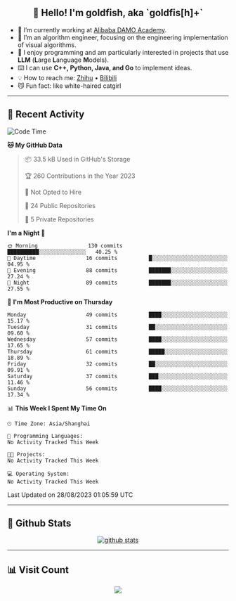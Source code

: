 
<h2 align="center">👋 Hello! I'm goldfish, aka `goldfis[h]+`</h2>

- 📍 I’m currently working at [Alibaba DAMO Academy](https://damo.alibaba.com/).  
- 🌱 I’m an algorithm engineer, focusing on the engineering implementation of visual algorithms.  
- 💬 I enjoy programming and am particularly interested in projects that use **LLM** (**L**arge **L**anguage **M**odels).   
- ⌨️ I can use **C++, Python, Java, and Go** to implement ideas.  
- 💡 How to reach me: [Zhihu](https://www.zhihu.com/people/goldfishh) • [Bilibili](https://space.bilibili.com/11349246)  
- 😼 Fun fact: like white-haired catgirl  

-------

## 🔧 Recent Activity

<!--START_SECTION:waka-->
![Code Time](http://img.shields.io/badge/Code%20Time-13%20hrs%2028%20mins-blue)

**🐱 My GitHub Data** 

> 📦 33.5 kB Used in GitHub's Storage 
 > 
> 🏆 260 Contributions in the Year 2023
 > 
> 🚫 Not Opted to Hire
 > 
> 📜 24 Public Repositories 
 > 
> 🔑 5 Private Repositories 
 > 
**I'm a Night 🦉** 

```text
🌞 Morning                130 commits         ██████████░░░░░░░░░░░░░░░   40.25 % 
🌆 Daytime                16 commits          █░░░░░░░░░░░░░░░░░░░░░░░░   04.95 % 
🌃 Evening                88 commits          ███████░░░░░░░░░░░░░░░░░░   27.24 % 
🌙 Night                  89 commits          ███████░░░░░░░░░░░░░░░░░░   27.55 % 
```
📅 **I'm Most Productive on Thursday** 

```text
Monday                   49 commits          ████░░░░░░░░░░░░░░░░░░░░░   15.17 % 
Tuesday                  31 commits          ██░░░░░░░░░░░░░░░░░░░░░░░   09.60 % 
Wednesday                57 commits          ████░░░░░░░░░░░░░░░░░░░░░   17.65 % 
Thursday                 61 commits          █████░░░░░░░░░░░░░░░░░░░░   18.89 % 
Friday                   32 commits          ██░░░░░░░░░░░░░░░░░░░░░░░   09.91 % 
Saturday                 37 commits          ███░░░░░░░░░░░░░░░░░░░░░░   11.46 % 
Sunday                   56 commits          ████░░░░░░░░░░░░░░░░░░░░░   17.34 % 
```


📊 **This Week I Spent My Time On** 

```text
🕑︎ Time Zone: Asia/Shanghai

💬 Programming Languages: 
No Activity Tracked This Week

🐱‍💻 Projects: 
No Activity Tracked This Week

💻 Operating System: 
No Activity Tracked This Week
```


 Last Updated on 28/08/2023 01:05:59 UTC
<!--END_SECTION:waka-->

-------

## 📆 Github Stats

<p align="center">
    <a href="https://github.com/anuraghazra/github-readme-stats">
      <img src="https://github-readme-stats.vercel.app/api?username=goldfishh&show_icons=true&theme=dracula" alt="github stats" />
    </a>
</p>

-------

## 📊 Visit Count

<p align="center">
  <a href="https://count.getloli.com/"><img src="https://count.getloli.com/get/@:goldfishh?theme=rule34"></a>
</p>

